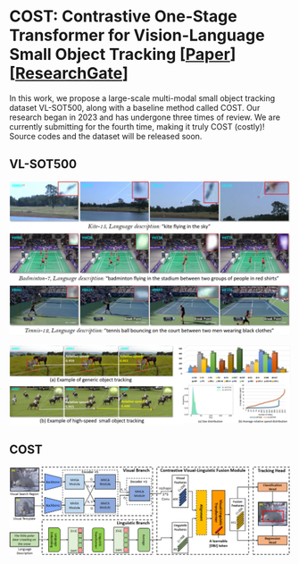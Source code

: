 # COST: Contrastive One-Stage Transformer for Vision-Language Small Object Tracking [[Paper](https://www.researchgate.net/publication/390421740_COST_Contrastive_One-Stage_Transformer_for_Vision-Language_Small_Object_Tracking)] [[ResearchGate](https://www.researchgate.net/publication/390421740_COST_Contrastive_One-Stage_Transformer_for_Vision-Language_Small_Object_Tracking)]

In this work, we propose a large-scale multi-modal small object tracking dataset VL-SOT500, along with a baseline method called COST. Our research began in 2023 and has undergone three times of review. We are currently submitting for the fourth time, making it truly COST (costly)! Source codes and the dataset will be released soon.


## VL-SOT500
<div align="center">
<img src="https://github.com/983632847/Awesome-Multimodal-Object-Tracking/blob/main/VL-SOT500/figs/Examples_of_VL_SOT500.png" width="600">
<p align="center">
</p>
</div>

<div align="center">
<img src="https://github.com/983632847/Awesome-Multimodal-Object-Tracking/blob/main/VL-SOT500/figs/Statistics_Analysis.png" width="600">
<p align="center">
</p>
</div>



## COST
<div align="center">
<img src="https://github.com/983632847/Awesome-Multimodal-Object-Tracking/blob/main/VL-SOT500/figs/COST.png" width="600">
<p align="center">
</p>
</div>

